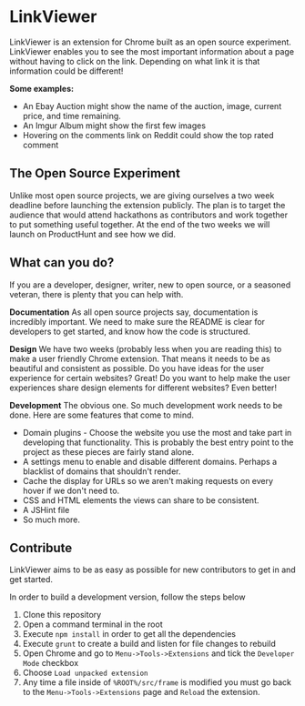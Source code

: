 LinkViewer
==========
LinkViewer is an extension for Chrome built as an open source experiment. LinkViewer enables you to see the most important information about a page without having to click on the link. Depending on what link it is that information could be different!

**Some examples:**
 - An Ebay Auction might show the name of the auction, image, current price, and time remaining. 
 - An Imgur Album might show the first few images
 - Hovering on the comments link on Reddit could show the top rated comment



The Open Source Experiment
------------- 
Unlike most open source projects, we are giving ourselves a two week deadline before launching the extension publicly. The plan is to target the audience that would attend hackathons as contributors and work together to put something useful together. At the end of the two weeks we will launch on ProductHunt and see how we did.

What can you do?
-------------
If you are a developer, designer, writer, new to open source, or a seasoned veteran, there is plenty that you can help with. 

**Documentation**
As all open source projects say, documentation is incredibly important. We need to make sure the README is clear for developers to get started, and know how the code is structured. 

**Design**
We have two weeks (probably less when you are reading this) to make a user friendly Chrome extension. That means it needs to be as beautiful and consistent as possible. Do you have ideas for the user experience for certain websites? Great! Do you want to help make the user experiences share design elements for different websites? Even better! 

**Development**
The obvious one. So much development work needs to be done. Here are some features that come to mind.

 - Domain plugins - Choose the website you use the most and take part in developing that functionality. This is probably the best entry point to the project as these pieces are fairly stand alone.
 - A settings menu to enable and disable different domains. Perhaps a blacklist of domains that shouldn't render.
 - Cache the display for URLs so we aren't making requests on every hover if we don't need to.
 - CSS and HTML elements the views can share to be consistent.
 - A JSHint file
 - So much more.

Contribute
-------------
LinkViewer aims to be as easy as possible for new contributors to get in and get started. 

In order to build a development version, follow the steps below 

 1. Clone this repository
 2. Open a command terminal in the root
 3. Execute `npm install` in order to get all the dependencies
 4. Execute `grunt` to create a build and listen for file changes to rebuild
 6. Open Chrome and go to `Menu->Tools->Extensions` and tick the `Developer Mode` checkbox
 7. Choose `Load unpacked extension` 
 8. Any time a file inside of `%ROOT%/src/frame` is modified you must go back to the `Menu->Tools->Extensions` page and `Reload` the extension.
